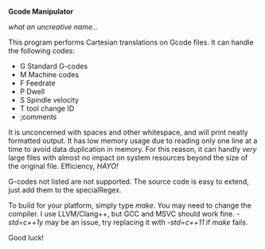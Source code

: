 **Gcode Manipulator**

*what an uncreative name...*

This program performs Cartesian translations on Gcode files.
It can handle the following codes:

- G Standard G-codes
- M Machine codes
- F Feedrate
- P Dwell
- S Spindle velocity
- T tool change ID
- ;comments

It is unconcerned with spaces and other whitespace, and will print neatly formatted output.
It has low memory usage due to reading only one line at a time to avoid data duplication in memory.
For this reason, it can handly _very_ large files with almost no impact on system resources beyond
the size of the original file. Efficiency, *HAYO!*

G-codes not listed are not supported.  The source code is easy to extend, just add them to the specialRegex.

To build for your platform, simply type _make_.
You may need to change the compiler.  I use LLVM/Clang++, but GCC and MSVC should work fine.
_-std=c++1y_ may be an issue, try replacing it with _-std=c++11_ if _make_ fails.

Good luck!
